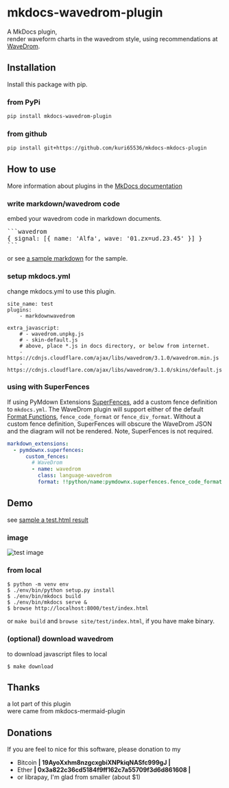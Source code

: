 mkdocs-wavedrom-plugin
=========================================================
A MkDocs plugin,  
render waveform charts in the wavedrom style, 
using recommendations at [WaveDrom](https://github.com/wavedrom/wavedrom#html-pages).


Installation
--------------------------
Install this package with pip.

### from PyPi
```bash
pip install mkdocs-wavedrom-plugin
```

### from github
```bash
pip install git+https://github.com/kuri65536/mkdocs-mkdocs-plugin
```



How to use
--------------------------
More information about plugins in the [MkDocs documentation][mkdocs-plugins]

[mkdocs-plugins]: http://www.mkdocs.org/user-guide/plugins/


### write markdown/wavedrom code
embed your wavedrom code in markdown documents.

<pre>
```wavedrom
{ signal: [{ name: 'Alfa', wave: '01.zx=ud.23.45' }] }
```
</pre>

or see [a sample markdown](https://github.com/kuri65536/mkdocs-wavedrom-plugin/docs/test.md)
for the sample.



### setup mkdocs.yml
change mkdocs.yml to use this plugin.

```
site_name: test
plugins:
    - markdownwavedrom

extra_javascript:
    # - wavedrom.unpkg.js
    # - skin-default.js
    # above, place *.js in docs directory, or below from internet.
    - https://cdnjs.cloudflare.com/ajax/libs/wavedrom/3.1.0/wavedrom.min.js
    - https://cdnjs.cloudflare.com/ajax/libs/wavedrom/3.1.0/skins/default.js
```

### using with SuperFences

If using PyMdown Extensions [SuperFences](https://facelessuser.github.io/pymdown-extensions/extensions/superfences/),
 add a custom fence definition to `mkdocs.yml`.  The WaveDrom plugin will support either of the default
 [Format Functions](https://facelessuser.github.io/pymdown-extensions/extensions/superfences/#formatters),
 `fence_code_format` or `fence_div_format`.  Without a custom fence definition, SuperFences will obscure
 the WaveDrom JSON and the diagram will not be rendered.  Note, SuperFences is not required.

```yaml
markdown_extensions:
  - pymdownx.superfences:
      custom_fences:
        # WaveDrom
        - name: wavedrom
          class: language-wavedrom
          format: !!python/name:pymdownx.superfences.fence_code_format
```


Demo
--------------------------
see [sample a test.html result](https://raw.githack.com/kuri65536/mkdocs-wavedrom-plugin/master/test.html)

### image
![test image](https://user-images.githubusercontent.com/11357613/60380894-ad48c280-9a87-11e9-9e0a-e782b1805310.png)

### from local

```shell
$ python -m venv env
$ ./env/bin/python setup.py install
$ ./env/bin/mkdocs build
$ ./env/bin/mkdocs serve &
$ browse http://localhost:8000/test/index.html
```

or `make build` and `browse site/test/index.html`, if you have make binary.

### (optional) download wavedrom
to download javascript files to local

```shell
$ make download
```



Thanks
--------------------------
a lot part of this plugin  
were came from mkdocs-mermaid-plugin



Donations
---------------------
If you are feel to nice for this software, please donation to my

- Bitcoin **| 19AyoXxhm8nzgcxgbiXNPkiqNASfc999gJ |**
- Ether **| 0x3a822c36cd5184f9ff162c7a55709f3d6d861608 |**
- or librapay, I'm glad from smaller (about $1)

<!--
vi: ft=markdown:et:fdm=marker
-->

